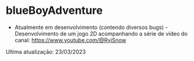 # blueBoyAdventure

 - Atualmente em desenvolvimento (contendo diversos bugs) - 
Desenvolvimento de um jogo 2D acompanhando a série de vídeo do canal: https://www.youtube.com/@RyiSnow

Ultima atualização: 23/03/2023